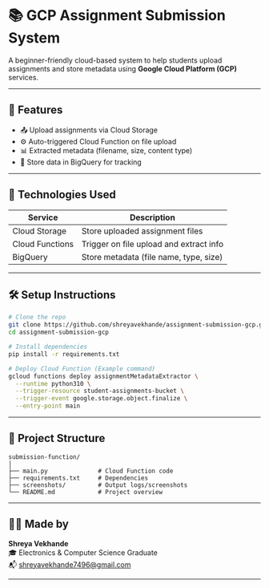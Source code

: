 # 📚 GCP Assignment Submission System

A beginner-friendly cloud-based system to help students upload assignments and store metadata using **Google Cloud Platform (GCP)** services.

---

## 🚀 Features

- 📤 Upload assignments via Cloud Storage
- ⚙️ Auto-triggered Cloud Function on file upload
- 📊 Extracted metadata (filename, size, content type)
- 🧠 Store data in BigQuery for tracking

---

## 🔧 Technologies Used

| Service        | Description                             |
|----------------|-----------------------------------------|
| Cloud Storage  | Store uploaded assignment files         |
| Cloud Functions| Trigger on file upload and extract info |
| BigQuery       | Store metadata (file name, type, size)  |

---

## 🛠️ Setup Instructions

```bash
# Clone the repo
git clone https://github.com/shreyavekhande/assignment-submission-gcp.git
cd assignment-submission-gcp

# Install dependencies
pip install -r requirements.txt

# Deploy Cloud Function (Example command)
gcloud functions deploy assignmentMetadataExtractor \
  --runtime python310 \
  --trigger-resource student-assignments-bucket \
  --trigger-event google.storage.object.finalize \
  --entry-point main
```

---

## 📂 Project Structure

```
submission-function/
│
├── main.py              # Cloud Function code
├── requirements.txt     # Dependencies
├── screenshots/         # Output logs/screenshots
└── README.md            # Project overview
```

---

## 🙋‍♀️ Made by

**Shreya Vekhande**  
🎓 Electronics & Computer Science Graduate  
📬 [shreyavekhande7496@gmail.com](mailto:shreyavekhande7496@gmail.com)

---
